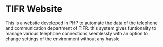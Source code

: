 # TIFR Website

This is a website developed in PHP to automate the data of the telephone and communication department of TIFR.
this system gives funtionality to manage various telephone connections seemlessly with an option to change settings of the environment without any hassle.
